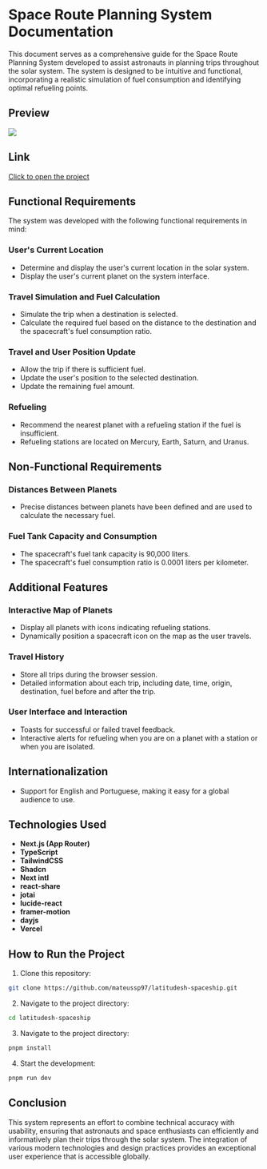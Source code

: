 # Space Route Planning System Documentation

This document serves as a comprehensive guide for the Space Route Planning System developed to assist astronauts in planning trips throughout the solar system. The system is designed to be intuitive and functional, incorporating a realistic simulation of fuel consumption and identifying optimal refueling points.

## Preview

![](./public/latitudesh-spaceship.gif)

## Link

[Click to open the project](https://latitudesh-spaceship.vercel.app)

## Functional Requirements

The system was developed with the following functional requirements in mind:

### User's Current Location

- Determine and display the user's current location in the solar system.
- Display the user's current planet on the system interface.

### Travel Simulation and Fuel Calculation

- Simulate the trip when a destination is selected.
- Calculate the required fuel based on the distance to the destination and the spacecraft's fuel consumption ratio.

### Travel and User Position Update

- Allow the trip if there is sufficient fuel.
- Update the user's position to the selected destination.
- Update the remaining fuel amount.

### Refueling

- Recommend the nearest planet with a refueling station if the fuel is insufficient.
- Refueling stations are located on Mercury, Earth, Saturn, and Uranus.

## Non-Functional Requirements

### Distances Between Planets

- Precise distances between planets have been defined and are used to calculate the necessary fuel.

### Fuel Tank Capacity and Consumption

- The spacecraft's fuel tank capacity is 90,000 liters.
- The spacecraft's fuel consumption ratio is 0.0001 liters per kilometer.

## Additional Features

### Interactive Map of Planets

- Display all planets with icons indicating refueling stations.
- Dynamically position a spacecraft icon on the map as the user travels.

### Travel History

- Store all trips during the browser session.
- Detailed information about each trip, including date, time, origin, destination, fuel before and after the trip.

### User Interface and Interaction

- Toasts for successful or failed travel feedback.
- Interactive alerts for refueling when you are on a planet with a station or when you are isolated.

## Internationalization

- Support for English and Portuguese, making it easy for a global audience to use.

## Technologies Used

- **Next.js (App Router)**
- **TypeScript**
- **TailwindCSS**
- **Shadcn**
- **Next intl**
- **react-share**
- **jotai**
- **lucide-react**
- **framer-motion**
- **dayjs**
- **Vercel**

## How to Run the Project

1. Clone this repository:

```bash
git clone https://github.com/mateussp97/latitudesh-spaceship.git
```

2. Navigate to the project directory:

```bash
cd latitudesh-spaceship
```

3. Navigate to the project directory:

```bash
pnpm install
```

4. Start the development:

```bash
pnpm run dev
```

## Conclusion

This system represents an effort to combine technical accuracy with usability, ensuring that astronauts and space enthusiasts can efficiently and informatively plan their trips through the solar system. The integration of various modern technologies and design practices provides an exceptional user experience that is accessible globally.
